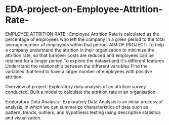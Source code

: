 # EDA-project-on-Employee-Attrition-Rate-
EMPLOYEE ATTRITION RATE : Employee Attrition Rate is calculated as the percentage of employees who left the company in a given period to the total average number of employees within that period.
AIM OF PROJECT:
To help a company understand the attrition in their organization to minimize the attrition rate, so that turnover costs are reduced and employees can be retained for a longer period.To explore the dataset and it's different features Understand the relationship between the different varaibles Find the variables that tend to have a larger number of employees with positive attrition

Overview of project:
Exploratory data analysis of an attrition survey conducted. Built a model to calculate the attrition rate in an organisation.

Exploratory Data Analysis :
Exploratory Data Analysis is an initial process of analysis, in which we can summarize characteristics of data such as pattern, trends, outliers, and hypothesis testing using descriptive statistics and visualization.
